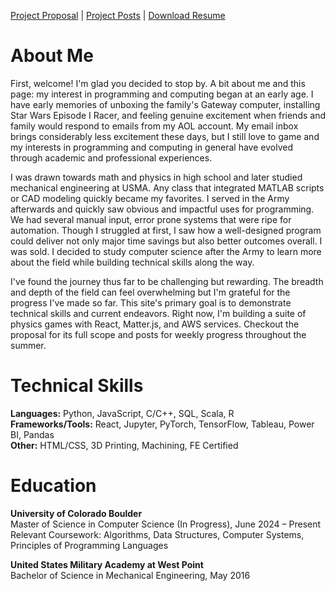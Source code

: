 [Project Proposal](./projectProposal.md/) | [Project Posts](./projectPosts.md/) | [Download Resume](/rsheikh-resume.pdf/) 


# About Me
 First, welcome! I'm glad you decided to stop by. A bit about me and this page: my interest in programming and computing began at an early age. I have early memories of unboxing the family's Gateway computer, installing Star Wars Episode I Racer, and feeling genuine excitement when friends and family would respond to emails from my AOL account. My email inbox brings considerably less excitement these days, but I still love to game and my interests in programming and computing in general have evolved through academic and professional experiences. 

I was drawn towards math and physics in high school and later studied mechanical engineering at USMA. Any class that integrated MATLAB scripts or CAD modeling quickly became my favorites. I served in the Army afterwards and quickly saw obvious and impactful uses for programming. We had several manual input, error prone systems that were ripe for automation. Though I struggled at first, I saw how a well-designed program could deliver not only major time savings but also better outcomes overall. I was sold. I decided to study computer science after the Army to learn more about the field while building technical skills along the way. 

I've found the journey thus far to be challenging but rewarding. The breadth and depth of the field can feel overwhelming but I'm grateful for the progress I've made so far. This site's primary goal is to demonstrate technical skills and current endeavors. Right now, I'm building a suite of physics games with React, Matter.js, and AWS services. Checkout the proposal for its full scope and posts for weekly progress throughout the summer. 

# Technical Skills
**Languages:** Python, JavaScript, C/C++, SQL, Scala, R  
**Frameworks/Tools:** React, Jupyter, PyTorch, TensorFlow, Tableau, Power BI, Pandas  
**Other:** HTML/CSS, 3D Printing, Machining, FE Certified

# Education
**University of Colorado Boulder**  
Master of Science in Computer Science (In Progress), June 2024 – Present  
Relevant Coursework: Algorithms, Data Structures, Computer Systems, Principles of Programming Languages

**United States Military Academy at West Point**  
Bachelor of Science in Mechanical Engineering, May 2016